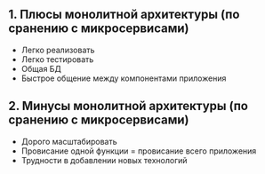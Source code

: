 ## 1. Плюсы монолитной архитектуры (по сранению с микросервисами)

- Легко реализовать
- Легко тестировать
- Общая БД
- Быстрое общение между компонентами приложения

## 2. Минусы монолитной архитектуры (по сранению с микросервисами)

- Дорого масштабировать
- Провисание одной функции = провисание всего приложения
- Трудности в добавлении новых технологий

